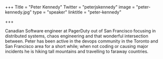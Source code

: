+++
Title = "Peter Kennedy"
Twitter = "peterjskennedy"
image = "peter-kennedy.jpg"
type = "speaker"
linktitle = "peter-kennedy"

+++

<p>Canadian Software engineer at PagerDuty out of San Francisco focusing in distributed systems, chaos engineering and that wonderful intersection between. Peter has been active in the devops community in the Toronto and San Francisco area for a short while; when not coding or causing major incidents he is hiking tall mountains and travelling to faraway countries.<p>
